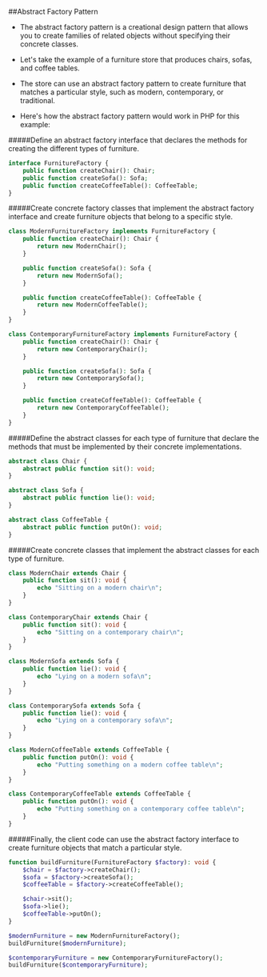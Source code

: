 ##Abstract Factory Pattern

- The abstract factory pattern is a creational design pattern that allows you to create families of related objects without specifying their concrete classes.

- Let's take the example of a furniture store that produces chairs, sofas, and coffee tables. 
- The store can use an abstract factory pattern to create furniture that matches a particular style, such as modern, contemporary, or traditional.
- Here's how the abstract factory pattern would work in PHP for this example:

#####Define an abstract factory interface that declares the methods for creating the different types of furniture.

```php
interface FurnitureFactory {
    public function createChair(): Chair;
    public function createSofa(): Sofa;
    public function createCoffeeTable(): CoffeeTable;
}
```
#####Create concrete factory classes that implement the abstract factory interface and create furniture objects that belong to a specific style.

```php
class ModernFurnitureFactory implements FurnitureFactory {
    public function createChair(): Chair {
        return new ModernChair();
    }

    public function createSofa(): Sofa {
        return new ModernSofa();
    }

    public function createCoffeeTable(): CoffeeTable {
        return new ModernCoffeeTable();
    }
}

class ContemporaryFurnitureFactory implements FurnitureFactory {
    public function createChair(): Chair {
        return new ContemporaryChair();
    }

    public function createSofa(): Sofa {
        return new ContemporarySofa();
    }

    public function createCoffeeTable(): CoffeeTable {
        return new ContemporaryCoffeeTable();
    }
}
```
#####Define the abstract classes for each type of furniture that declare the methods that must be implemented by their concrete implementations.

```php
abstract class Chair {
    abstract public function sit(): void;
}

abstract class Sofa {
    abstract public function lie(): void;
}

abstract class CoffeeTable {
    abstract public function putOn(): void;
}
```

#####Create concrete classes that implement the abstract classes for each type of furniture.

```php
class ModernChair extends Chair {
    public function sit(): void {
        echo "Sitting on a modern chair\n";
    }
}

class ContemporaryChair extends Chair {
    public function sit(): void {
        echo "Sitting on a contemporary chair\n";
    }
}

class ModernSofa extends Sofa {
    public function lie(): void {
        echo "Lying on a modern sofa\n";
    }
}

class ContemporarySofa extends Sofa {
    public function lie(): void {
        echo "Lying on a contemporary sofa\n";
    }
}

class ModernCoffeeTable extends CoffeeTable {
    public function putOn(): void {
        echo "Putting something on a modern coffee table\n";
    }
}

class ContemporaryCoffeeTable extends CoffeeTable {
    public function putOn(): void {
        echo "Putting something on a contemporary coffee table\n";
    }
}
```

#####Finally, the client code can use the abstract factory interface to create furniture objects that match a particular style.

```php
function buildFurniture(FurnitureFactory $factory): void {
    $chair = $factory->createChair();
    $sofa = $factory->createSofa();
    $coffeeTable = $factory->createCoffeeTable();

    $chair->sit();
    $sofa->lie();
    $coffeeTable->putOn();
}

$modernFurniture = new ModernFurnitureFactory();
buildFurniture($modernFurniture);

$contemporaryFurniture = new ContemporaryFurnitureFactory();
buildFurniture($contemporaryFurniture);
```
